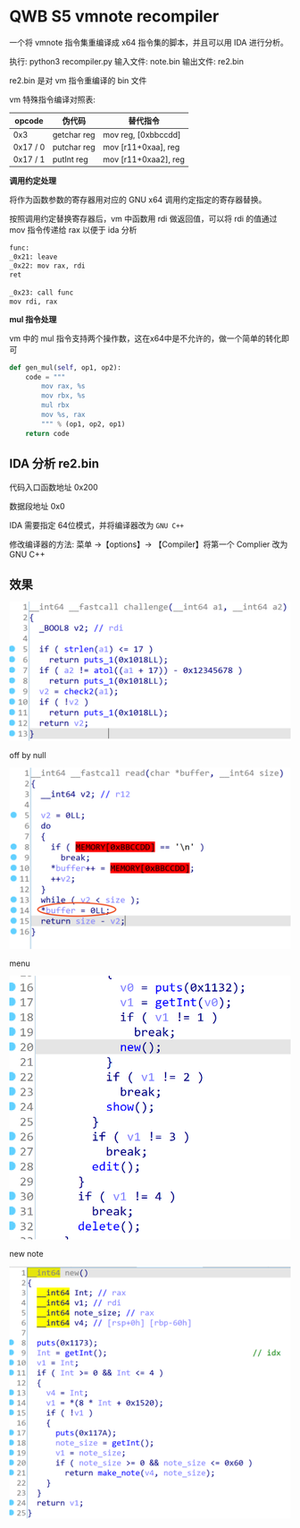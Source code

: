 # QWB S5 vmnote recompiler
一个将 vmnote 指令集重编译成 x64 指令集的脚本，并且可以用 IDA 进行分析。

执行: python3 recompiler.py
输入文件: note.bin
输出文件: re2.bin

re2.bin 是对 vm 指令重编译的 bin 文件

vm 特殊指令编译对照表:

| opcode   | 伪代码      | 替代指令             |
| -------- | ----------- | -------------------- |
| 0x3      | getchar reg | mov reg, [0xbbccdd]  |
| 0x17 / 0 | putchar reg | mov [r11+0xaa], reg  |
| 0x17 / 1 | putInt reg  | mov [r11+0xaa2], reg |

**调用约定处理**

将作为函数参数的寄存器用对应的 GNU x64 调用约定指定的寄存器替换。

按照调用约定替换寄存器后，vm 中函数用 rdi 做返回值，可以将 rdi 的值通过 mov 指令传递给 rax 以便于 ida 分析

```
func:
_0x21: leave
_0x22: mov rax, rdi
ret

_0x23: call func
mov rdi, rax

```

**mul 指令处理**

vm 中的 mul 指令支持两个操作数，这在x64中是不允许的，做一个简单的转化即可

```python
def gen_mul(self, op1, op2):
    code = """
        mov rax, %s
        mov rbx, %s
        mul rbx
        mov %s, rax
        """ % (op1, op2, op1)
    return code
```

## IDA 分析 re2.bin

代码入口函数地址 0x200

数据段地址 0x0

IDA 需要指定 64位模式，并将编译器改为 `GNU C++`

修改编译器的方法: 菜单 ->【options】-> 【Compiler】将第一个 Complier 改为 GNU C++



## 效果

![image-20210712225407229](image-20210712225407229.png)

off by null

![image-20210712225527818](image-20210712225527818.png)

menu

![image-20210712225624495](image-20210712225624495.png)

new note

![image-20210712225638877](image-20210712225638877.png)



